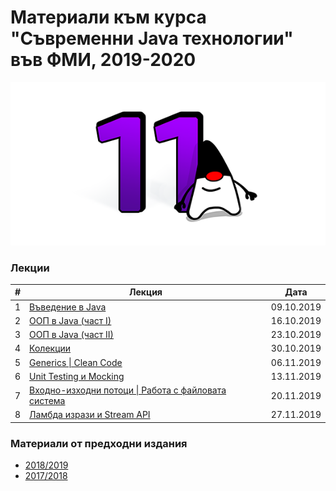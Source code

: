 # Материали към курса "Съвременни Java технологии" във ФМИ, 2019-2020

![Java 11](images/java-logo.png?raw=true)

### Лекции

| # | Лекция                                                                                                           | Дата       |
|---| ---------------------------------------------------------------------------------------------------------------- |:----------:|
| 1 | [Въведение в Java](https://gitpitch.com/fmi/java-course?p=01-intro-to-java/lecture/) | 09.10.2019 |
| 2 | [ООП в Java (част I)](https://gitpitch.com/fmi/java-course?p=02-oop-in-java-i/lecture/) | 16.10.2019 |
| 3 | [ООП в Java (част II)](https://gitpitch.com/fmi/java-course?p=03-oop-in-java-ii/lecture/) | 23.10.2019 |
| 4 | [Колекции](https://gitpitch.com/fmi/java-course?p=04-collections/lecture/) | 30.10.2019 |
| 5 | [Generics \| Clean Code](https://gitpitch.com/fmi/java-course?p=05-generics/lecture/) | 06.11.2019 |
| 6 | [Unit Testing и Mocking](https://gitpitch.com/fmi/java-course?p=06-unit-testing-and-mocking/lecture/) | 13.11.2019 |
| 7 | [Входно-изходни потоци \| Работа с файловата система](https://gitpitch.com/fmi/java-course?p=07-io-streams-files/lecture/) | 20.11.2019 |
| 8 | [Ламбда изрази и Stream API](https://gitpitch.com/fmi/java-course?p=08-lambdas-and-stream-api/lecture/) | 27.11.2019 |

### Материали от предходни издания

- [2018/2019](https://github.com/fmi/java-course/tree/mjt-2018-2019)
- [2017/2018](https://github.com/fmi/java-course/tree/mjt-2017-2018)
